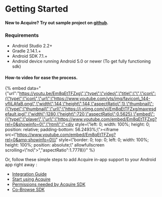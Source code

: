 # Getting Started

#### New to Acquire? Try out sample project on [github](https://github.com/acquireio/android-sdk-example).

### Requirements

* Android Studio 2.2+
* Gradle 2.14.1.+
* Android SDK 7.1.+
* Android device running Android 5.0 or newer \(To get fully functioning sdk\)

#### How-to video for ease the process.

{% embed data="{\"url\":\"https://youtu.be/Em8qEtTFZxg\",\"type\":\"video\",\"title\":\"\",\"icon\":{\"type\":\"icon\",\"url\":\"https://www.youtube.com/yts/img/favicon\_144-vfliLAfaB.png\",\"width\":144,\"height\":144,\"aspectRatio\":1},\"thumbnail\":{\"type\":\"thumbnail\",\"url\":\"https://i.ytimg.com/vi/Em8qEtTFZxg/maxresdefault.jpg\",\"width\":1280,\"height\":720,\"aspectRatio\":0.5625},\"embed\":{\"type\":\"player\",\"url\":\"https://www.youtube.com/embed/Em8qEtTFZxg?rel=0&showinfo=0\",\"html\":\"<div style=\\\"left: 0; width: 100%; height: 0; position: relative; padding-bottom: 56.2493%;\\\"><iframe src=\\\"https://www.youtube.com/embed/Em8qEtTFZxg?rel=0&amp;showinfo=0\\\" style=\\\"border: 0; top: 0; left: 0; width: 100%; height: 100%; position: absolute;\\\" allowfullscreen scrolling=\\\"no\\\"></iframe></div>\",\"aspectRatio\":1.7778}}" %}

 Or, follow these simple steps to add Acquire in-app support to your Android app right away :

* [Integration Guide](https://developer.acquire.io/~/edit/drafts/-LOIEbmu5jEwcJkDe2Mk/android/getting-started/integration-guide)
* [Start using Acquire](start-using-acquire.md)
* [Permissions needed by Acquire SDK](https://developer.acquire.io/~/drafts/-LOIEbmu5jEwcJkDe2Mk/primary/android/getting-started/start-using-acquire#permissions-description)
* [Co-Browse SDK](cobrowse.md)


